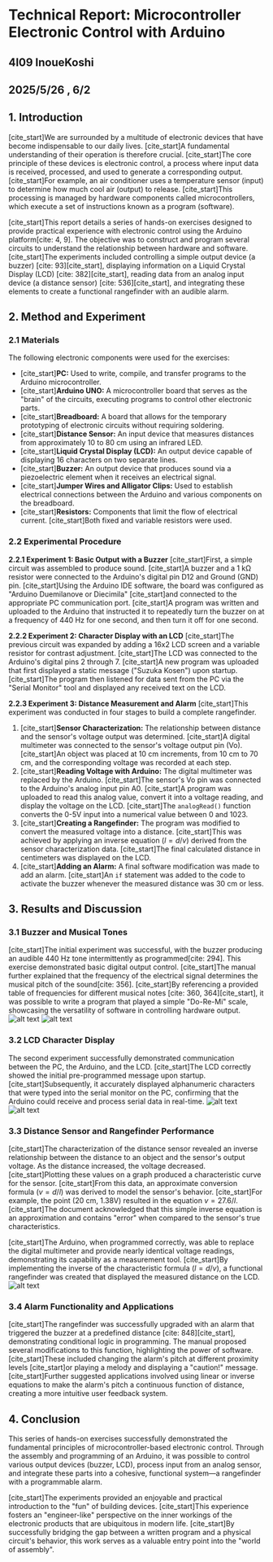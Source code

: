 # Technical Report: Microcontroller Electronic Control with Arduino

## 4I09 InoueKoshi
## 2025/5/26 , 6/2

## 1. Introduction

[cite_start]We are surrounded by a multitude of electronic devices that have become indispensable to our daily lives. [cite_start]A fundamental understanding of their operation is therefore crucial. [cite_start]The core principle of these devices is electronic control, a process where input data is received, processed, and used to generate a corresponding output. [cite_start]For example, an air conditioner uses a temperature sensor (input) to determine how much cool air (output) to release. [cite_start]This processing is managed by hardware components called microcontrollers, which execute a set of instructions known as a program (software).

[cite_start]This report details a series of hands-on exercises designed to provide practical experience with electronic control using the Arduino platform[cite: 4, 9]. The objective was to construct and program several circuits to understand the relationship between hardware and software. [cite_start]The experiments included controlling a simple output device (a buzzer) [cite: 93][cite_start], displaying information on a Liquid Crystal Display (LCD) [cite: 382][cite_start], reading data from an analog input device (a distance sensor) [cite: 536][cite_start], and integrating these elements to create a functional rangefinder with an audible alarm.

## 2. Method and Experiment

### 2.1 Materials
The following electronic components were used for the exercises:
* [cite_start]**PC:** Used to write, compile, and transfer programs to the Arduino microcontroller.
* [cite_start]**Arduino UNO:** A microcontroller board that serves as the "brain" of the circuits, executing programs to control other electronic parts.
* [cite_start]**Breadboard:** A board that allows for the temporary prototyping of electronic circuits without requiring soldering.
* [cite_start]**Distance Sensor:** An input device that measures distances from approximately 10 to 80 cm using an infrared LED.
* [cite_start]**Liquid Crystal Display (LCD):** An output device capable of displaying 16 characters on two separate lines.
* [cite_start]**Buzzer:** An output device that produces sound via a piezoelectric element when it receives an electrical signal.
* [cite_start]**Jumper Wires and Alligator Clips:** Used to establish electrical connections between the Arduino and various components on the breadboard.
* [cite_start]**Resistors:** Components that limit the flow of electrical current. [cite_start]Both fixed and variable resistors were used.

### 2.2 Experimental Procedure

**2.2.1 Experiment 1: Basic Output with a Buzzer**
[cite_start]First, a simple circuit was assembled to produce sound. [cite_start]A buzzer and a 1 kΩ resistor were connected to the Arduino's digital pin D12 and Ground (GND) pin. [cite_start]Using the Arduino IDE software, the board was configured as "Arduino Duemilanove or Diecimila"  [cite_start]and connected to the appropriate PC communication port. [cite_start]A program was written and uploaded to the Arduino that instructed it to repeatedly turn the buzzer on at a frequency of 440 Hz for one second, and then turn it off for one second.

**2.2.2 Experiment 2: Character Display with an LCD**
[cite_start]The previous circuit was expanded by adding a 16x2 LCD screen and a variable resistor for contrast adjustment. [cite_start]The LCD was connected to the Arduino's digital pins 2 through 7. [cite_start]A new program was uploaded that first displayed a static message ("Suzuka Kosen") upon startup. [cite_start]The program then listened for data sent from the PC via the "Serial Monitor" tool and displayed any received text on the LCD.

**2.2.3 Experiment 3: Distance Measurement and Alarm**
[cite_start]This experiment was conducted in four stages to build a complete rangefinder.
1.  [cite_start]**Sensor Characterization:** The relationship between distance and the sensor's voltage output was determined. [cite_start]A digital multimeter was connected to the sensor's voltage output pin (Vo). [cite_start]An object was placed at 10 cm increments, from 10 cm to 70 cm, and the corresponding voltage was recorded at each step.
2.  [cite_start]**Reading Voltage with Arduino:** The digital multimeter was replaced by the Arduino. [cite_start]The sensor's Vo pin was connected to the Arduino's analog input pin A0. [cite_start]A program was uploaded to read this analog value, convert it into a voltage reading, and display the voltage on the LCD. [cite_start]The `analogRead()` function converts the 0-5V input into a numerical value between 0 and 1023.
3.  [cite_start]**Creating a Rangefinder:** The program was modified to convert the measured voltage into a distance. [cite_start]This was achieved by applying an inverse equation ($l = d/v$) derived from the sensor characterization data. [cite_start]The final calculated distance in centimeters was displayed on the LCD.
4.  [cite_start]**Adding an Alarm:** A final software modification was made to add an alarm. [cite_start]An `if` statement was added to the code to activate the buzzer whenever the measured distance was 30 cm or less.

## 3. Results and Discussion

### 3.1 Buzzer and Musical Tones
[cite_start]The initial experiment was successful, with the buzzer producing an audible 440 Hz tone intermittently as programmed[cite: 294]. This exercise demonstrated basic digital output control. [cite_start]The manual further explained that the frequency of the electrical signal determines the musical pitch of the sound[cite: 356]. [cite_start]By referencing a provided table of frequencies for different musical notes [cite: 360, 364][cite_start], it was possible to write a program that played a simple "Do-Re-Mi" scale, showcasing the versatility of software in controlling hardware output.
![alt text](A0766477-FFCF-4754-BEE5-2AFEDC523F62_1_105_c.jpeg)
![alt text](6032BB3A-7D51-4C0F-8ABE-4D6839630E34_1_105_c.jpeg)

### 3.2 LCD Character Display
The second experiment successfully demonstrated communication between the PC, the Arduino, and the LCD. [cite_start]The LCD correctly showed the initial pre-programmed message upon startup. [cite_start]Subsequently, it accurately displayed alphanumeric characters that were typed into the serial monitor on the PC, confirming that the Arduino could receive and process serial data in real-time.
![alt text](DD98FC44-2762-4C2C-9315-A801072BE888_1_105_c.jpeg)
![alt text](B2565226-40C9-45D8-ADCD-D3F24EC57A40_1_105_c.jpeg)

### 3.3 Distance Sensor and Rangefinder Performance
[cite_start]The characterization of the distance sensor revealed an inverse relationship between the distance to an object and the sensor's output voltage. As the distance increased, the voltage decreased. [cite_start]Plotting these values on a graph produced a characteristic curve for the sensor. [cite_start]From this data, an approximate conversion formula ($v = d/l$) was derived to model the sensor's behavior. [cite_start]For example, the point (20 cm, 1.38V) resulted in the equation $v = 27.6 / l$. [cite_start]The document acknowledged that this simple inverse equation is an approximation and contains "error" when compared to the sensor's true characteristics.

[cite_start]The Arduino, when programmed correctly, was able to replace the digital multimeter and provide nearly identical voltage readings, demonstrating its capability as a measurement tool. [cite_start]By implementing the inverse of the characteristic formula ($l = d/v$), a functional rangefinder was created that displayed the measured distance on the LCD.
![alt text](B47723BF-6937-4C26-9DB1-5C692BF2BABD_1_105_c.jpeg)

### 3.4 Alarm Functionality and Applications
[cite_start]The rangefinder was successfully upgraded with an alarm that triggered the buzzer at a predefined distance [cite: 848][cite_start], demonstrating conditional logic in programming. The manual proposed several modifications to this function, highlighting the power of software. [cite_start]These included changing the alarm's pitch at different proximity levels  [cite_start]or playing a melody and displaying a "caution!" message. [cite_start]Further suggested applications involved using linear or inverse equations to make the alarm's pitch a continuous function of distance, creating a more intuitive user feedback system.

## 4. Conclusion

This series of hands-on exercises successfully demonstrated the fundamental principles of microcontroller-based electronic control. Through the assembly and programming of an Arduino, it was possible to control various output devices (buzzer, LCD), process input from an analog sensor, and integrate these parts into a cohesive, functional system—a rangefinder with a programmable alarm.

[cite_start]The experiments provided an enjoyable and practical introduction to the "fun" of building devices. [cite_start]This experience fosters an "engineer-like" perspective on the inner workings of the electronic products that are ubiquitous in modern life. [cite_start]By successfully bridging the gap between a written program and a physical circuit's behavior, this work serves as a valuable entry point into the "world of assembly".